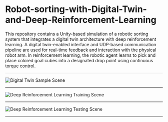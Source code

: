 # Robot-sorting-with-Digital-Twin-and-Deep-Reinforcement-Learning

This repository contains a Unity-based simulation of a robotic sorting system that integrates a digital twin architecture with deep reinforcement learning. A digital twin-enabled interface and UDP-based communication pipeline are used for real-time feedback and interaction with the physical robot arm. In reinforcement learning, the robotic agent learns to pick and place colored goal cubes into a designated drop point using continuous torque control.

---

![Digital Twin Sample Scene](C:\Files\FYP\Pictures\SampleSceneDT.png)

---

![Deep Reinforcement Learning Training Scene](C:\Files\FYP\Pictures\TrainingSceneDRL.png)

---

![Deep Reinforcement Learning Testing Scene](C:\Files\FYP\Pictures\TestSceneDRL.png)

---
